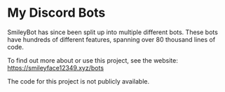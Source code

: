 # My Discord Bots

SmileyBot has since been split up into multiple different bots. These bots have hundreds of different features, spanning over 80 thousand lines of code. 

To find out more about or use this project, see the website: https://smileyface12349.xyz/bots

The code for this project is not publicly available.
